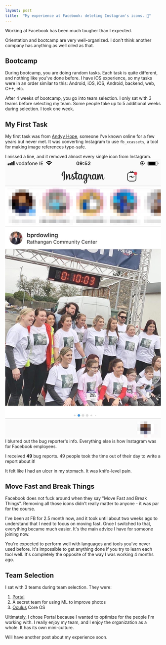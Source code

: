 ```yaml
---
layout: post
title:  "My experience at Facebook: deleting Instagram's icons. 🤪"
---
```


Working at Facebook has been much tougher than I expected.

Orientation and bootcamp are very well-organized. I don't think another company has anything as well oiled as that.

## Bootcamp
During bootcamp, you are doing random tasks. Each task is quite different, and nothing like you've done before. I have iOS experience, so my tasks were in an order similar to this: Android, iOS, iOS, Android, backend, web, C++, etc.

After 4 weeks of bootcamp, you go into team selection. I only sat with 3 teams before selecting my team. Some people take up to 5 additional weeks during selection. I took one week. 

## My First Task
My first task was from [Andyy Hope](http://www.andyyhope.com), someone I've known online for a few years but never met. It was converting Instagram to use `fb_xcassets`, a tool for making image references type-safe.

I missed a line, and it removed almost every single icon from Instagram.
![Instagram without icons](/img/instagram-no-icons.jpg)
I blurred out the bug reporter's info. Everything else is how Instagram was for Facebook employees.

I received **49** bug reports. 49 people took the time out of their day to write a report about it!

It felt like I had an ulcer in my stomach. It was knife-level pain.

## Move Fast and Break Things
Facebook does not fuck around when they say "Move Fast and Break Things". Removing all those icons didn't really matter to anyone - it was par for the course.

I've been at FB for 2.5 month now, and it took until about two weeks ago to understand that I need to focus on moving fast. Once I switched to that, everything became much easier. It's the main advice I have for someone joining now.

You're expected to perform well with languages and tools you've never used before. It's impossible to get anything done if you try to learn each tool well. It's completely the opposite of the way I was working 4 months ago.

## Team Selection
I sat with 3 teams during team selection. They were:

1. [Portal](https://portal.facebook.com)
2. A secret team for using ML to improve photos
3. [Oculus](http://oculus.com) Core OS

Ultimately, I chose Portal because I wanted to optimize for the people I'm working with. I really enjoy my team, and I enjoy the organization as a whole. It has its own mini-culture.

Will have another post about my experience soon.
